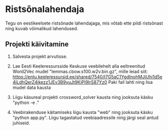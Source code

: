 # Ristsõnalahendaja

Tegu on eestikeelsete ristsõnade lahendajaga, mis võtab ette pildi ristsõnast ning kuvab võimalikud lahendused.

## Projekti käivitamine
1) Salvesta projekt arvutisse.

2) Lae Eesti Keeleressursside Keskuse veebilehelt alla eeltreenitud Word2Vec mudel "lemmas.cbow.s100.w2v.bin.gz", mille leiad siit: https://entu.keeleressursid.ee/shared/7540/I7G5aC1YgdInohMJjUhi1d5e4jLdhQerZ4ikezz1JEv3B9yuJt9KiPl9lrS87Yz0 Paki fail lahti ning lisa mudel data kausta

3) Liigu käsureal projekti crossword_solver kausta ning jooksuta käsku "python -e ."

4) Veebirakenduse käitamiseks liigu kausta "web" ning jooksuta käsku "python app.py". Liigu tagastatud veebiaadressile ning järgi seal antud juhiseid.



